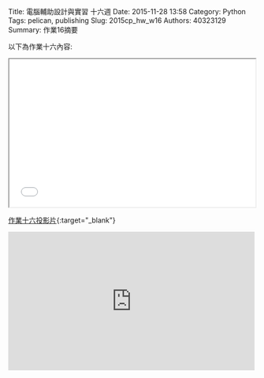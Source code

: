 Title: 電腦輔助設計與實習 十六週
Date: 2015-11-28 13:58
Category: Python
Tags: pelican, publishing
Slug: 2015cp_hw_w16
Authors: 40323129
Summary: 作業16摘要

以下為作業十六內容:

<iframe src="40323129_w16.html" width="500" height="300"></iframe>

[作業十六投影片](40323129_w16.html){:target="_blank"}

<iframe src="https://player.vimeo.com/video/150927524" width="500" height="281" frameborder="0" webkitallowfullscreen mozallowfullscreen allowfullscreen></iframe>
